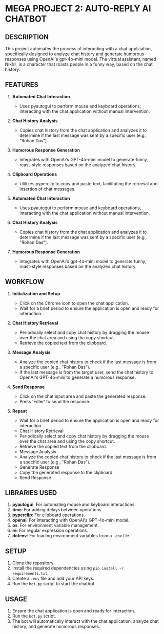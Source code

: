 # MEGA PROJECT 2: AUTO-REPLY AI CHATBOT

## DESCRIPTION

This project automates the process of interacting with a chat application, specifically designed to analyze chat history and generate humorous responses using OpenAI's gpt-4o-mini model. The virtual assistant, named Nikhil, is a character that roasts people in a funny way, based on the chat history.

## FEATURES

1. **Automated Chat Interaction**

   - Uses pyautogui to perform mouse and keyboard operations, interacting with the chat application without manual intervention.

2. **Chat History Analysis**

   - Copies chat history from the chat application and analyzes it to determine if the last message was sent by a specific user (e.g., "Rohan Das").

3. **Humorous Response Generation**

   - Integrates with OpenAI's GPT-4o-mini model to generate funny, roast-style responses based on the analyzed chat history.

4. **Clipboard Operations**

   - Utilizes pyperclip to copy and paste text, facilitating the retrieval and insertion of chat messages.

5. **Automated Chat Interaction**

   - Uses pyautogui to perform mouse and keyboard operations, interacting with the chat application without manual intervention.

6. **Chat History Analysis**

   - Copies chat history from the chat application and analyzes it to determine if the last message was sent by a specific user (e.g., "Rohan Das").

7. **Humorous Response Generation**
   - Integrates with OpenAI's gpt-4o-mini model to generate funny, roast-style responses based on the analyzed chat history.

## WORKFLOW

1. **Initialization and Setup**

   - Click on the Chrome icon to open the chat application.
   - Wait for a brief period to ensure the application is open and ready for interaction.

2. **Chat History Retrieval**

   - Periodically select and copy chat history by dragging the mouse over the chat area and using the copy shortcut.
   - Retrieve the copied text from the clipboard.

3. **Message Analysis**

   - Analyze the copied chat history to check if the last message is from a specific user (e.g., "Rohan Das").
   - If the last message is from the target user, send the chat history to OpenAI's GPT-4o-mini to generate a humorous response.

4. **Send Response**

   - Click on the chat input area and paste the generated response.
   - Press 'Enter' to send the response.

5. **Repeat**
   - Wait for a brief period to ensure the application is open and ready for interaction.
   - Chat History Retrieval
   - Periodically select and copy chat history by dragging the mouse over the chat area and using the copy shortcut.
   - Retrieve the copied text from the clipboard.
   - Message Analysis
   - Analyze the copied chat history to check if the last message is from a specific user (e.g., "Rohan Das").
   - Generate Response
   - Copy the generated response to the clipboard.
   - Send Response

## LIBRARIES USED

1. **pyautogui**: For automating mouse and keyboard interactions.
2. **time**: For adding delays between operations.
3. **pyperclip**: For clipboard operations.
4. **openai**: For interacting with OpenAI's GPT-4o-mini model.
5. **os**: For environment variable management.
6. **re**: For regular expression operations.
7. **dotenv**: For loading environment variables from a `.env` file.

## SETUP

1. Clone the repository.
2. Install the required dependencies using `pip install -r requirements.txt`.
3. Create a `.env` file and add your API keys.
4. Run the `bot.py` script to start the chatbot.

## USAGE

1. Ensure the chat application is open and ready for interaction.
2. Run the `bot.py` script.
3. The bot will automatically interact with the chat application, analyze chat history, and generate humorous responses.
